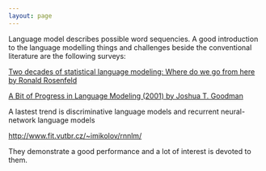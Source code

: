 ```yaml
---
layout: page 
---
```

Language model describes possible word sequencies. A good introduction to the 
language modelling things and challenges beside the conventional literature are 
the following surveys:

[ Two decades of statistical language modeling: Where do we go from here by 
Ronald 
Rosenfeld](http://citeseerx.ist.psu.edu/viewdoc/summary?doi=10.1.1.140.5518 )

[ A Bit of Progress in Language Modeling (2001) by Joshua T. 
Goodman](http://citeseerx.ist.psu.edu/viewdoc/summary?doi=10.1.1.23.892 )

A lastest trend is discriminative language models and recurrent neural-network 
language models

http://www.fit.vutbr.cz/~imikolov/rnnlm/

They demonstrate a good performance and a lot of interest is devoted to them.

